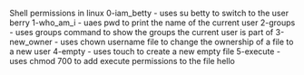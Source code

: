 Shell permissions in linux
0-iam_betty - uses su betty to switch to the user berry
1-who_am_i - uaes pwd to print the name of the current user
2-groups - uses groups command to show the groups the current user is part of
3-new_owner - uses chown username file to change the ownership of a file to a new user
4-empty - uses touch to create a new empty file
5-execute - uses chmod 700 to add execute permissions to the file hello
